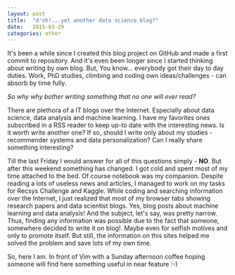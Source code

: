 ```yaml
---
layout: post
title:  "d'oh!...yet another data science blog?"
date:   2015-03-29 
categories: other
---
```


It's been a while since I created this blog project on GitHub and made a first commit to repository. 
And it's even been longer since I started thinking about writing by own blog. But, You know... everybody got their day to day duties.
Work, PhD studies, climbing and coding own ideas/challenges - can absorb by time fully. 

_So why why bother writing something that no one will ever read?_

There are plethora of a IT blogs over the Internet. Especially about data science, data analysis and machine learning. I have my favorites ones subscribed in a RSS reader to keep up-to date with the interesting news. Is it worth write another one? If so, should I write only about my studies - recommender systems and data personalization? Can I really share something interesting? 

Till the last Friday I would answer for all of this questions simply - **NO**. But after this weekend something has changed. 
I got cold and spent most of my time attached to the bed. Of course notebook was my companion. Despite reading a lots of useless news and articles, I managed to work on my tasks for Recsys Challenge and Kaggle. While coding and searching information over the Internet, I just realized that most of my browser tabs showing research papers and data scientist blogs. Yes, blog posts about machine learning and data analysis! And the subject, let's say, was pretty narrow. Thus, finding any information was possible due to the fact that someone, somewhere decided to write it on blog!. Maybe even for selfish motives and only to promote itself. But still, the information on this sites helped me solved the problem and save lots of my own time. 

So, here I am. In front of Vim with a Sunday afternoon coffee hoping someone will find here something useful in near feature :-)
